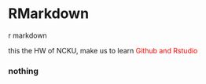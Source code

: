 # RMarkdown
r markdown

 this the HW of NCKU, make us to learn <font style="color:red">Github and Rstudio</font>
### nothing
